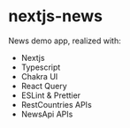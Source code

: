 # nextjs-news

News demo app, realized with:

- Nextjs
- Typescript
- Chakra UI
- React Query
- ESLint & Prettier
- RestCountries APIs
- NewsApi APIs
